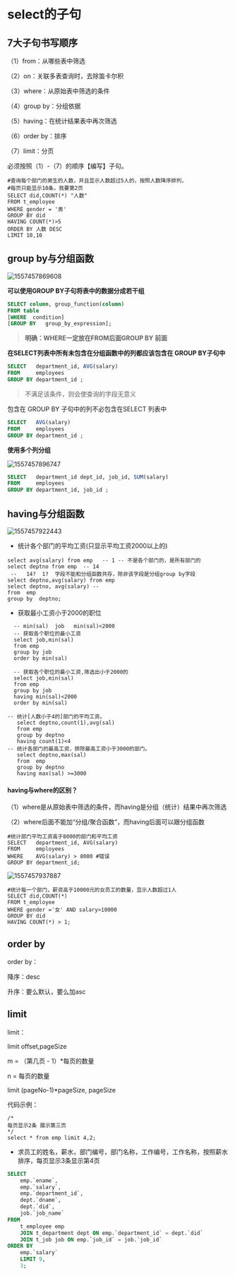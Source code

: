 # select的子句

## 7大子句书写顺序

（1）from：从哪些表中筛选

（2）on：关联多表查询时，去除笛卡尔积

（3）where：从原始表中筛选的条件

（4）group by：分组依据

（5）having：在统计结果表中再次筛选

（6）order by：排序

（7）limit：分页

必须按照（1）-（7）的顺序【编写】子句。

```mysql
#查询每个部门的男生的人数，并且显示人数超过5人的，按照人数降序排列，
#每页只能显示10条，我要第2页
SELECT did,COUNT(*) "人数"
FROM t_employee
WHERE gender = '男'
GROUP BY did
HAVING COUNT(*)>5
ORDER BY 人数 DESC
LIMIT 10,10
```



## group by与分组函数

![1557457869608](_images/1557457869608.png)

**可以使用GROUP BY子句将表中的数据分成若干组**

```sql
SELECT column, group_function(column)
FROM table
[WHERE	condition]
[GROUP BY	group_by_expression];
```

> **明确：WHERE一定放在FROM后面GROUP BY 前面**

**在SELECT列表中所有未包含在分组函数中的列都应该包含在 GROUP BY子句中**

```sql
SELECT   department_id, AVG(salary)
FROM     employees
GROUP BY department_id ;
```

>   不满足该条件，则会使查询的字段无意义

包含在 GROUP BY 子句中的列不必包含在SELECT 列表中

```sql
SELECT   AVG(salary)
FROM     employees
GROUP BY department_id ;
```

**使用多个列分组**

![1557457896747](_images/1557457896747.png)

```sql
SELECT   department_id dept_id, job_id, SUM(salary)
FROM     employees
GROUP BY department_id, job_id ;
```



## having与分组函数

![1557457922443](_images/1557457922443.png)

- 统计各个部门的平均工资(只显示平均工资2000以上的)

```mysql
select avg(salary) from emp   -- 1 -- 不是各个部门的，是所有部门的  
select deptno from emp  -- 14    
 --   14?  1?  字段不能和分组函数共存，除非该字段是分组group by字段  
select deptno,avg(salary) from emp    
select deptno, avg(salary) --   
from  emp  
group by  deptno;
```

- 获取最小工资小于2000的职位

```mysql
  -- min(sal)  job   min(sal)<2000    
  -- 获取各个职位的最小工资    
  select job,min(sal)    
  from emp    
  group by job    
  order by min(sal)    
  
  -- 获取各个职位的最小工资,筛选出小于2000的    
  select job,min(sal)    
  from emp    
  group by job    
  having min(sal)<2000    
  order by min(sal)    
  
-- 统计[人数小于4的]部门的平均工资。    
   select deptno,count(1),avg(sal)    
   from emp    
   group by deptno    
   having count(1)<4    
-- 统计各部门的最高工资，排除最高工资小于3000的部门。    
   select deptno,max(sal)    
   from  emp    
   group by deptno    
   having max(sal) >=3000 
```



#### having与where的区别？

（1）where是从原始表中筛选的条件，而having是分组（统计）结果中再次筛选

（2）where后面不能加“分组/聚合函数”，而having后面可以跟分组函数

```mysql
#统计部门平均工资高于8000的部门和平均工资
SELECT   department_id, AVG(salary)
FROM     employees
WHERE    AVG(salary) > 8000 #错误
GROUP BY department_id;
```

![1557457937887](_images/1557457937887.png)

```mysql
#统计每一个部门，薪资高于10000元的女员工的数量，显示人数超过1人
SELECT did,COUNT(*)
FROM t_employee
WHERE gender ='女' AND salary>10000
GROUP BY did
HAVING COUNT(*) > 1;
```



## order by

order by：

降序：desc

升序：要么默认，要么加asc



## limit

limit：

limit offset,pageSize 

m = （第几页 - 1）*每页的数量

n = 每页的数量

limit (pageNo-1)*pageSize, pageSize

代码示例：

```mysql
/*
每页显示2条 展示第三页
*/
select * from emp limit 4,2;
```

- 求员工的姓名，薪水，部门编号，部门名称，工作编号，工作名称，按照薪水排序，每页显示3条显示第4页

```sql
SELECT
	emp.`ename`,
	emp.`salary`,
	emp.`department_id`,
	dept.`dname`,
	dept.`did`,
	job.`job_name` 
FROM
	t_employee emp
	JOIN t_department dept ON emp.`department_id` = dept.`did`
	JOIN t_job job ON emp.`job_id` = job.`job_id` 
ORDER BY
	emp.`salary` 
	LIMIT 9,
	3;
```

